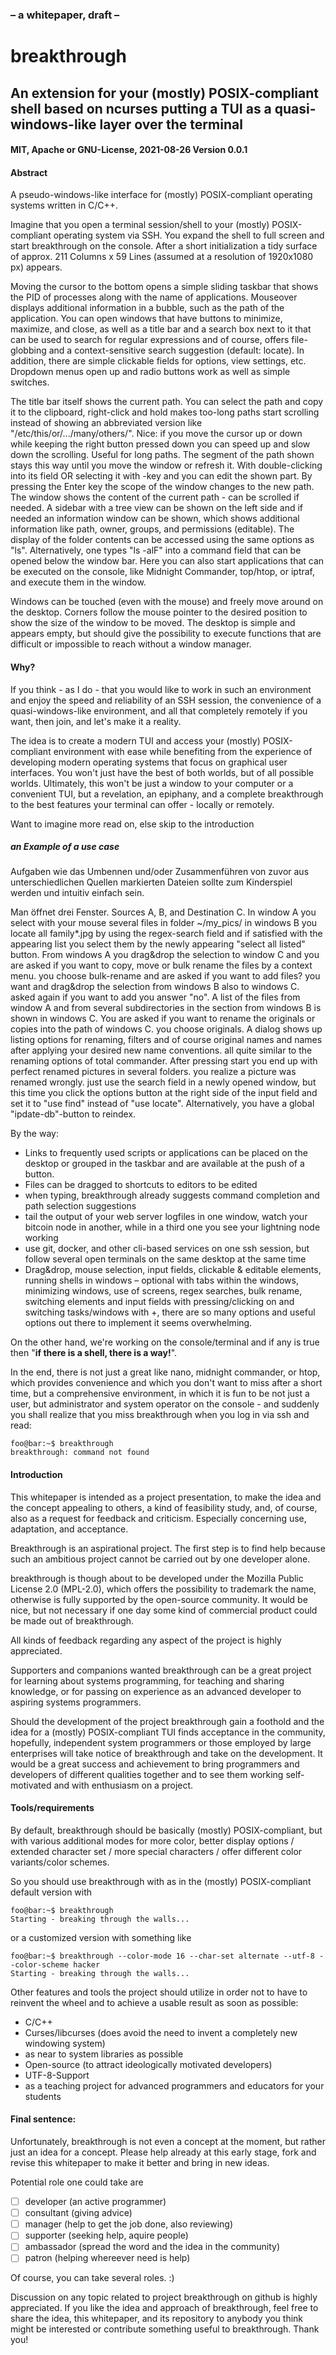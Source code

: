 ### – a whitepaper, draft – 
# breakthrough
## An extension for your (mostly) POSIX-compliant shell based on ncurses putting a TUI as a quasi-windows-like layer over the terminal
#### MIT, Apache or GNU-License, 2021-08-26 Version 0.0.1

#### Abstract
A pseudo-windows-like interface for (mostly) POSIX-compliant operating systems written in C/C++.

Imagine that you open a terminal session/shell to your (mostly) POSIX-compliant operating system via SSH. You expand the shell to full screen and start breakthrough on the console. After a short initialization a tidy surface of approx. 211 Columns x 59 Lines (assumed at a resolution of 1920x1080 px) appears. 

Moving the cursor to the bottom opens a simple sliding taskbar that shows the PID of processes along with the name of applications. Mouseover displays additional information in a bubble, such as the path of the application. You can open windows that have buttons to minimize, maximize, and close, as well as a title bar and a search box next to it that can be used to search for regular expressions and of course, offers file-globbing and a context-sensitive search suggestion (default: locate).  In addition, there are simple clickable fields for options, view settings, etc. Dropdown menus open up and radio buttons work as well as simple switches.

The title bar itself shows the current path. You can select the path and copy it to the clipboard, right-click and hold makes too-long paths start scrolling instead of showing an abbreviated version like "/etc/this/or/.../many/others/". Nice: if you move the cursor up or down while keeping the right button pressed down you can speed up and slow down the scrolling. Useful for long paths. The segment of the path shown stays this way until you move the window or refresh it.  With double-clicking into its field OR selecting it with <TAB>-key and <ENTER> you can edit the shown part. By pressing the Enter key the scope of the window changes to the new path. The window shows the content of the current path - can be scrolled if needed. A sidebar with a tree view can be shown on the left side and if needed an information window can be shown, which shows additional information like path, owner, groups, and permissions (editable). The display of the folder contents can be accessed using the same options as "ls". Alternatively, one types "ls -alF" into a command field that can be opened below the window bar. Here you can also start applications that can be executed on the console, like Midnight Commander, top/htop, or iptraf, and execute them in the window. 

Windows can be touched (even with the mouse) and freely move around on the desktop. Corners follow the mouse pointer to the desired position to show the size of the window to be moved. The desktop is simple and appears empty, but should give the possibility to execute functions that are difficult or impossible to reach without a window manager. 

#### Why? 

If you think - as I do - that you would like to work in such an environment and enjoy the speed and reliability of an SSH session, the convenience of a quasi-windows-like environment, and all that completely remotely if you want, then join, and let's make it a reality. 

The idea is to create a modern TUI and access your (mostly) POSIX-compliant environment with ease while benefiting from the experience of developing modern operating systems that focus on graphical user interfaces. You won't just have the best of both worlds, but of all possible worlds. Ultimately, this won't be just a window to your computer or a convenient TUI, but a revelation, an epiphany, and a complete breakthrough to the best features your terminal can offer - locally or remotely. 

Want to imagine more read on, else skip to the introduction

##### an Example of a use case

Aufgaben wie das Umbennen und/oder Zusammenführen von zuvor aus unterschiedlichen Quellen markierten Dateien sollte zum Kinderspiel werden und intuitiv einfach sein.
  
Man öffnet drei Fenster. Sources A, B, and Destination C. In window A you select with your mouse several files in folder ~/my_pics/ in windows B you locate all family*.jpg by using the regex-search field and if satisfied with the appearing list you select them by the newly appearing "select all listed" button. From windows A you drag&drop the selection to window C and you are asked if you want to copy, move or bulk rename the files by a context menu. you choose bulk-rename and are asked if you want to add files? you want and drag&drop the selection from windows B also to windows C. asked again if you want to add you answer "no". A list of the files from window A and from several subdirectories in the section from windows B is shown in windows C. You are asked if you want to rename the originals or copies into the path of windows C. you choose originals. A dialog shows up listing options for renaming, filters and of course original names and names after applying your desired new name conventions. all quite similar to the renaming options of total commander. After pressing start you end up with perfect renamed pictures in several folders. you realize a picture was renamed wrongly. just use the search field in a newly opened window, but this time you click the options button at the right side of the input field and set it to "use find" instead of "use locate". Alternatively, you have a global "ipdate-db"-button to reindex.

By the way: 
- Links to frequently used scripts or applications can be placed on the desktop or grouped in the taskbar and are available at the push of a button. 
- Files can be dragged to shortcuts to editors to be edited
- when typing, breakthrough already suggests command completion and path selection suggestions
- tail the output of your web server logfiles in one window, watch your bitcoin node in another, while in a third one you see your lightning node working
- use git, docker, and other cli-based services on one ssh session, but follow several open terminals on the same desktop at the same time
- Drag&drop, mouse selection, input fields, clickable & editable elements, running shells in windows – optional with tabs within the windows, minimizing windows, use of screens, regex searches, bulk rename, switching elements and input fields with pressing/clicking on <TAB> and switching tasks/windows with <ALT>+<TAB>, there are so many options and useful options out there to implement it seems overwhelming. 

On the other hand, we're working on the console/terminal and if any is true then "**if there is a shell, there is a way!**".

In the end, there is not just a great like nano, midnight commander, or htop, which provides convenience and which you don't want to miss after a short time, but a comprehensive environment, in which it is fun to be not just a user, but administrator and system operator on the console - and suddenly you shall realize that you miss breakthrough when you log in via ssh and read:

```console
foo@bar:~$ breakthrough
breakthrough: command not found
```

#### Introduction 

This whitepaper is intended as a project presentation, to make the idea and the concept appealing to others, a kind of feasibility study, and, of course, also as a request for feedback and criticism. Especially concerning use, adaptation, and acceptance. 

Breakthrough is an aspirational project. The first step is to find help because such an ambitious project cannot be carried out by one developer alone. 

breakthrough is though about to be developed under the Mozilla Public License 2.0 (MPL-2.0), which offers the possibility to trademark the name, otherwise is fully supported by the open-source community. It would be nice, but not necessary if one day some kind of commercial product could be made out of breakthrough. 

All kinds of feedback regarding any aspect of the project is highly appreciated.

Supporters and companions wanted
breakthrough can be a great project for learning about systems programming, for teaching and sharing knowledge, or for passing on experience as an advanced developer to aspiring systems programmers. 

Should the development of the project breakthrough gain a foothold and the idea for a (mostly) POSIX-compliant TUI finds acceptance in the community, hopefully, independent system programmers or those employed by large enterprises will take notice of breakthrough and take on the development. It would be a great success and achievement to bring programmers and developers of different qualities together and to see them working self-motivated and with enthusiasm on a project.

#### Tools/requirements

By default, breakthrough should be basically (mostly) POSIX-compliant, but with various additional modes for more color, better display options / extended character set / more special characters / offer different color variants/color schemes.

So you should use breakthrough with as in the (mostly) POSIX-compliant default version with

```console
foo@bar:~$ breakthrough
Starting - breaking through the walls...
```
or a customized version with something like
```console
foo@bar:~$ breakthrough --color-mode 16 --char-set alternate --utf-8 --color-scheme hacker
Starting - breaking through the walls...
```
Other features and tools the project should utilize in order not to have to reinvent the wheel and to achieve a usable result as soon as possible:   
- C/C++
- Curses/libcurses (does avoid the need to invent a completely new windowing system)
- as near to system libraries as possible
- Open-source (to attract ideologically motivated developers) 
- UTF-8-Support 
- as a teaching project for advanced programmers and educators for your students

#### Final sentence: 

Unfortunately, breakthrough is not even a concept at the moment, but rather just an idea for a concept. Please help already at this early stage, fork and revise this whitepaper to make it better and bring in new ideas.

Potential role one could take are
- [ ] developer (an active programmer)
- [ ] consultant (giving advice)
- [ ] manager (help to get the job done, also reviewing)
- [ ] supporter (seeking help, aquire people)
- [ ] ambassador (spread the word and the idea in the community)
- [ ] patron (helping whereever need is help)

Of course, you can take several roles. :)

Discussion on any topic related to project breakthrough on github is highly appreciated. If you like the idea and approach of breakthrough, feel free to share the idea, this whitepaper, and its repository to anybody you think might be interested or contribute something useful to breakthrough. Thank you!

